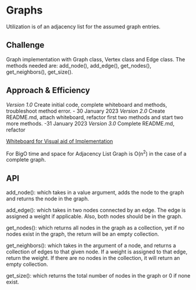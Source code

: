 # Graphs

Utilization is of an adjacency list for the assumed graph entries.

## Challenge

Graph implementation with Graph class, Vertex class and Edge class. The methods needed are:
add_node(), add_edge(), get_nodes(), get_neighbors(), get_size().

## Approach & Efficiency

*Version 1.0* Create initial code, complete whiteboard and methods, troubleshoot method error. - 30 January 2023
*Version 2.0* Create README.md, attach whiteboard, refactor first two methods and start two more methods. -31 January 2023
*Version 3.0* Complete README.md, refactor

[Whiteboard for Visual aid of Implementation](/docs/graph/graphs.png)

For BigO time and space for Adjacency List Graph is O(n<sup>2</sup>) in the case of a complete graph.

## API

add_node(): which takes in a value argument, adds the node to the graph and returns the node in the graph.

add_edge(): which takes in two nodes connected by an edge. The edge is assigned a weight if applicable. Also, both nodes
should be in the graph.

get_nodes(): which returns all nodes in the graph as a collection, yet if no nodes exist in the graph, the return
will be an empty collection.

get_neighbors(): which takes in the argument of a node, and returns a collection of edges to that given node. If a
weight is assigned to that edge, return the weight. If there are no nodes in the collection, it will return an empty
collection.

get_size(): which returns the total number of nodes in the graph or 0 if none exist.
